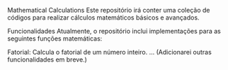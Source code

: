Mathematical Calculations
Este repositório irá conter uma coleção de códigos para realizar cálculos matemáticos básicos e avançados.

Funcionalidades
Atualmente, o repositório inclui implementações para as seguintes funções matemáticas:

Fatorial: Calcula o fatorial de um número inteiro.
... (Adicionarei outras funcionalidades em breve.)
